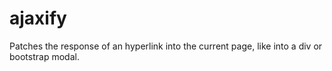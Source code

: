 # ajaxify
Patches the response of an hyperlink into the current page, like into a div or bootstrap modal.
